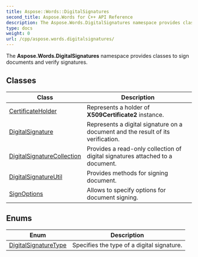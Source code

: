 ```yaml
---
title: Aspose::Words::DigitalSignatures
second_title: Aspose.Words for C++ API Reference
description: The Aspose.Words.DigitalSignatures namespace provides classes to sign documents and verify signatures. 
type: docs
weight: 0
url: /cpp/aspose.words.digitalsignatures/
---
```


The **Aspose.Words.DigitalSignatures** namespace provides classes to sign documents and verify signatures. 

## Classes

| Class | Description |
| --- | --- |
| [CertificateHolder](./certificateholder/) | Represents a holder of **X509Certificate2** instance.  |
| [DigitalSignature](./digitalsignature/) | Represents a digital signature on a document and the result of its verification.  |
| [DigitalSignatureCollection](./digitalsignaturecollection/) | Provides a read-only collection of digital signatures attached to a document.  |
| [DigitalSignatureUtil](./digitalsignatureutil/) | Provides methods for signing document.  |
| [SignOptions](./signoptions/) | Allows to specify options for document signing.  |
## Enums

| Enum | Description |
| --- | --- |
| [DigitalSignatureType](./digitalsignaturetype/) | Specifies the type of a digital signature.  |
